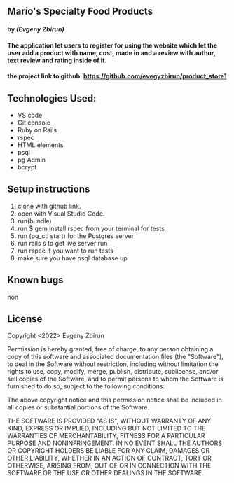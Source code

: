 ## Mario's Specialty Food Products

#### by _**(Evgeny Zbirun)**_

#### The application let users to register for using the website which let the user add a product with name, cost, made in and a review with author, text review and rating inside of it.



#### the project link to github: https://github.com/evegyzbirun/product_store1

## Technologies Used:
* VS code
* Git console
* Ruby on Rails
* rspec
* HTML elements
* psql
* pg Admin
* bcrypt


## Setup instructions

1. clone with github link.
2. open with Visual Studio Code.
3. run(bundle)
4. run $ gem install rspec from your terminal for tests
5. run (pg_ctl start) for the Postgres server
6. run rails s to get live server run
7. run rspec if you want to run tests
8. make sure you have psql database up



## Known bugs
 non

## License

Copyright <2022> Evgeny Zbirun

Permission is hereby granted, free of charge, to any person obtaining a copy of this software and associated documentation files (the "Software"), to deal in the Software without restriction, including without limitation the rights to use, copy, modify, merge, publish, distribute, sublicense, and/or sell copies of the Software, and to permit persons to whom the Software is furnished to do so, subject to the following conditions:

The above copyright notice and this permission notice shall be included in all copies or substantial portions of the Software.

THE SOFTWARE IS PROVIDED "AS IS", WITHOUT WARRANTY OF ANY KIND, EXPRESS OR IMPLIED, INCLUDING BUT NOT LIMITED TO THE WARRANTIES OF MERCHANTABILITY, FITNESS FOR A PARTICULAR PURPOSE AND NONINFRINGEMENT. IN NO EVENT SHALL THE AUTHORS OR COPYRIGHT HOLDERS BE LIABLE FOR ANY CLAIM, DAMAGES OR OTHER LIABILITY, WHETHER IN AN ACTION OF CONTRACT, TORT OR OTHERWISE, ARISING FROM, OUT OF OR IN CONNECTION WITH THE SOFTWARE OR THE USE OR OTHER DEALINGS IN THE SOFTWARE.
